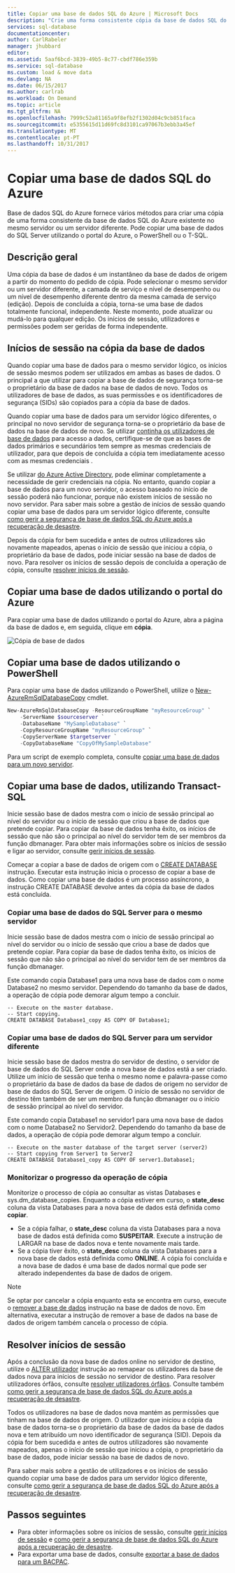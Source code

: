 ```yaml
---
title: Copiar uma base de dados SQL do Azure | Microsoft Docs
description: "Crie uma forma consistente cópia da base de dados SQL do Azure existente no mesmo servidor ou um servidor diferente."
services: sql-database
documentationcenter: 
author: CarlRabeler
manager: jhubbard
editor: 
ms.assetid: 5aaf6bcd-3839-49b5-8c77-cbdf786e359b
ms.service: sql-database
ms.custom: load & move data
ms.devlang: NA
ms.date: 06/15/2017
ms.author: carlrab
ms.workload: On Demand
ms.topic: article
ms.tgt_pltfrm: NA
ms.openlocfilehash: 7999c52a81165a9f8efb2f1302d04c9cb851faca
ms.sourcegitcommit: e5355615d11d69fc8d3101ca97067b3ebb3a45ef
ms.translationtype: MT
ms.contentlocale: pt-PT
ms.lasthandoff: 10/31/2017
---
```

# <a name="copy-an-azure-sql-database"></a>Copiar uma base de dados SQL do Azure

Base de dados SQL do Azure fornece vários métodos para criar uma cópia de uma forma consistente da base de dados SQL do Azure existente no mesmo servidor ou um servidor diferente. Pode copiar uma base de dados do SQL Server utilizando o portal do Azure, o PowerShell ou o T-SQL. 

## <a name="overview"></a>Descrição geral

Uma cópia da base de dados é um instantâneo da base de dados de origem a partir do momento do pedido de cópia. Pode selecionar o mesmo servidor ou um servidor diferente, a camada de serviço e nível de desempenho ou um nível de desempenho diferente dentro da mesma camada de serviço (edição). Depois de concluída a cópia, torna-se uma base de dados totalmente funcional, independente. Neste momento, pode atualizar ou mudá-lo para qualquer edição. Os inícios de sessão, utilizadores e permissões podem ser geridas de forma independente.  

## <a name="logins-in-the-database-copy"></a>Inícios de sessão na cópia da base de dados

Quando copiar uma base de dados para o mesmo servidor lógico, os inícios de sessão mesmos podem ser utilizados em ambas as bases de dados. O principal a que utilizar para copiar a base de dados de segurança torna-se o proprietário da base de dados na base de dados de novo. Todos os utilizadores de base de dados, as suas permissões e os identificadores de segurança (SIDs) são copiados para a cópia da base de dados.  

Quando copiar uma base de dados para um servidor lógico diferentes, o principal no novo servidor de segurança torna-se o proprietário da base de dados na base de dados de novo. Se utilizar [continha os utilizadores de base de dados](sql-database-manage-logins.md) para acesso a dados, certifique-se de que as bases de dados primários e secundários tem sempre as mesmas credenciais de utilizador, para que depois de concluída a cópia tem imediatamente acesso com as mesmas credenciais . 

Se utilizar [do Azure Active Directory](../active-directory/active-directory-whatis.md), pode eliminar completamente a necessidade de gerir credenciais na cópia. No entanto, quando copiar a base de dados para um novo servidor, o acesso baseado no início de sessão poderá não funcionar, porque não existem inícios de sessão no novo servidor. Para saber mais sobre a gestão de inícios de sessão quando copiar uma base de dados para um servidor lógico diferente, consulte [como gerir a segurança de base de dados SQL do Azure após a recuperação de desastre](sql-database-geo-replication-security-config.md). 

Depois da cópia for bem sucedida e antes de outros utilizadores são novamente mapeados, apenas o início de sessão que iniciou a cópia, o proprietário da base de dados, pode iniciar sessão na base de dados de novo. Para resolver os inícios de sessão depois de concluída a operação de cópia, consulte [resolver inícios de sessão](#resolve-logins).

## <a name="copy-a-database-by-using-the-azure-portal"></a>Copiar uma base de dados utilizando o portal do Azure

Para copiar uma base de dados utilizando o portal do Azure, abra a página da base de dados e, em seguida, clique em **cópia**. 

   ![Cópia de base de dados](./media/sql-database-copy/database-copy.png)

## <a name="copy-a-database-by-using-powershell"></a>Copiar uma base de dados utilizando o PowerShell

Para copiar uma base de dados utilizando o PowerShell, utilize o [New-AzureRmSqlDatabaseCopy](/powershell/module/azurerm.sql/new-azurermsqldatabasecopy) cmdlet. 

```PowerShell
New-AzureRmSqlDatabaseCopy -ResourceGroupName "myResourceGroup" `
    -ServerName $sourceserver `
    -DatabaseName "MySampleDatabase" `
    -CopyResourceGroupName "myResourceGroup" `
    -CopyServerName $targetserver `
    -CopyDatabaseName "CopyOfMySampleDatabase"
```

Para um script de exemplo completa, consulte [copiar uma base de dados para um novo servidor](scripts/sql-database-copy-database-to-new-server-powershell.md).

## <a name="copy-a-database-by-using-transact-sql"></a>Copiar uma base de dados, utilizando Transact-SQL

Inicie sessão base de dados mestra com o início de sessão principal ao nível do servidor ou o início de sessão que criou a base de dados que pretende copiar. Para copiar da base de dados tenha êxito, os inícios de sessão que não são o principal ao nível do servidor tem de ser membros da função dbmanager. Para obter mais informações sobre os inícios de sessão e ligar ao servidor, consulte [gerir inícios de sessão](sql-database-manage-logins.md).

Começar a copiar a base de dados de origem com o [CREATE DATABASE](https://msdn.microsoft.com/library/ms176061.aspx) instrução. Executar esta instrução inicia o processo de copiar a base de dados. Como copiar uma base de dados é um processo assíncrono, a instrução CREATE DATABASE devolve antes da cópia da base de dados está concluída.

### <a name="copy-a-sql-database-to-the-same-server"></a>Copiar uma base de dados do SQL Server para o mesmo servidor
Inicie sessão base de dados mestra com o início de sessão principal ao nível do servidor ou o início de sessão que criou a base de dados que pretende copiar. Para copiar da base de dados tenha êxito, os inícios de sessão que não são o principal ao nível do servidor tem de ser membros da função dbmanager.

Este comando copia Database1 para uma nova base de dados com o nome Database2 no mesmo servidor. Dependendo do tamanho da base de dados, a operação de cópia pode demorar algum tempo a concluir.

    -- Execute on the master database.
    -- Start copying.
    CREATE DATABASE Database1_copy AS COPY OF Database1;

### <a name="copy-a-sql-database-to-a-different-server"></a>Copiar uma base de dados do SQL Server para um servidor diferente

Inicie sessão base de dados mestra do servidor de destino, o servidor de base de dados do SQL Server onde a nova base de dados está a ser criado. Utilize um início de sessão que tenha o mesmo nome e palavra-passe como o proprietário da base de dados da base de dados de origem no servidor de base de dados do SQL Server de origem. O início de sessão no servidor de destino têm também de ser um membro da função dbmanager ou o início de sessão principal ao nível do servidor.

Este comando copia Database1 no servidor1 para uma nova base de dados com o nome Database2 no Servidor2. Dependendo do tamanho da base de dados, a operação de cópia pode demorar algum tempo a concluir.

    -- Execute on the master database of the target server (server2)
    -- Start copying from Server1 to Server2
    CREATE DATABASE Database1_copy AS COPY OF server1.Database1;


### <a name="monitor-the-progress-of-the-copying-operation"></a>Monitorizar o progresso da operação de cópia

Monitorize o processo de cópia ao consultar as vistas Databases e sys.dm_database_copies. Enquanto a cópia estiver em curso, o **state_desc** coluna da vista Databases para a nova base de dados está definida como **copiar**.

* Se a cópia falhar, o **state_desc** coluna da vista Databases para a nova base de dados está definida como **SUSPEITAR**. Execute a instrução de LARGAR na base de dados nova e tente novamente mais tarde.
* Se a cópia tiver êxito, o **state_desc** coluna da vista Databases para a nova base de dados está definida como **ONLINE**. A cópia foi concluída e a nova base de dados é uma base de dados normal que pode ser alterado independentes da base de dados de origem.

> [!NOTE]
> Se optar por cancelar a cópia enquanto esta se encontra em curso, execute o [remover a base de dados](https://msdn.microsoft.com/library/ms178613.aspx) instrução na base de dados de novo. Em alternativa, executar a instrução de remover a base de dados na base de dados de origem também cancela o processo de cópia.
> 

## <a name="resolve-logins"></a>Resolver inícios de sessão

Após a conclusão da nova base de dados online no servidor de destino, utilize o [ALTER utilizador](https://msdn.microsoft.com/library/ms176060.aspx) instrução ao remapear os utilizadores da base de dados nova para inícios de sessão no servidor de destino. Para resolver utilizadores órfãos, consulte [resolver utilizadores órfãos](https://msdn.microsoft.com/library/ms175475.aspx). Consulte também [como gerir a segurança de base de dados SQL do Azure após a recuperação de desastre](sql-database-geo-replication-security-config.md).

Todos os utilizadores na base de dados nova mantém as permissões que tinham na base de dados de origem. O utilizador que iniciou a cópia da base de dados torna-se o proprietário da base de dados da base de dados nova e tem atribuído um novo identificador de segurança (SID). Depois da cópia for bem sucedida e antes de outros utilizadores são novamente mapeados, apenas o início de sessão que iniciou a cópia, o proprietário da base de dados, pode iniciar sessão na base de dados de novo.

Para saber mais sobre a gestão de utilizadores e os inícios de sessão quando copiar uma base de dados para um servidor lógico diferente, consulte [como gerir a segurança de base de dados SQL do Azure após a recuperação de desastre](sql-database-geo-replication-security-config.md).

## <a name="next-steps"></a>Passos seguintes

* Para obter informações sobre os inícios de sessão, consulte [gerir inícios de sessão](sql-database-manage-logins.md) e [como gerir a segurança de base de dados SQL do Azure após a recuperação de desastre](sql-database-geo-replication-security-config.md).
* Para exportar uma base de dados, consulte [exportar a base de dados para um BACPAC](sql-database-export.md).
